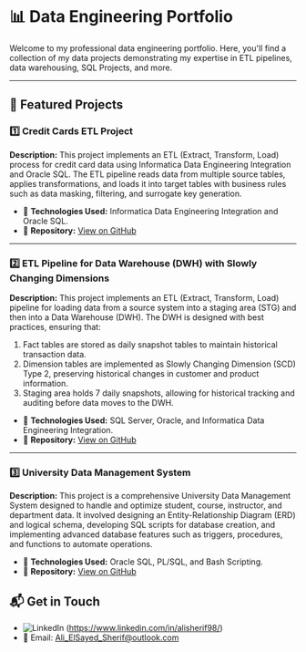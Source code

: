 # 📊 Data Engineering Portfolio

Welcome to my professional data engineering portfolio. Here, you'll find a collection of my data projects demonstrating my expertise in ETL pipelines, data warehousing, SQL Projects, and more.

---

## 🚀 Featured Projects

### 1️⃣ Credit Cards ETL Project
**Description:** This project implements an ETL (Extract, Transform, Load) process for credit card data using Informatica Data Engineering Integration and Oracle SQL. The ETL pipeline reads data from multiple source tables, applies transformations, and loads it into target tables with business rules such as data masking, filtering, and surrogate key generation.
- 📌 **Technologies Used:** Informatica Data Engineering Integration and Oracle SQL.
- 🔗 **Repository:** [View on GitHub](https://github.com/alisherif98/ETL_Credit_Cards_data_System)

---

### 2️⃣ ETL Pipeline for Data Warehouse (DWH) with Slowly Changing Dimensions
**Description:** This project implements an ETL (Extract, Transform, Load) pipeline for loading data from a source system into a staging area (STG) and then into a Data Warehouse (DWH). The DWH is designed with best practices, ensuring that:
1. Fact tables are stored as daily snapshot tables to maintain historical transaction data.
2. Dimension tables are implemented as Slowly Changing Dimension (SCD) Type 2, preserving historical changes in customer and product information.
3. Staging area holds 7 daily snapshots, allowing for historical tracking and auditing before data moves to the DWH.
- 📌 **Technologies Used:** SQL Server, Oracle, and Informatica Data Engineering Integration.
- 🔗 **Repository:** [View on GitHub](https://github.com/alisherif98/DWH_Building)

---

### 3️⃣ University Data Management System
**Description:** This project is a comprehensive University Data Management System designed to handle and optimize student, course, instructor, and department data. It involved designing an Entity-Relationship Diagram (ERD) and logical schema, developing SQL scripts for database creation, and implementing advanced database features such as triggers, procedures, and functions to automate operations.
- 📌 **Technologies Used:**  Oracle SQL, PL/SQL, and Bash Scripting.
- 🔗 **Repository:** [View on GitHub](https://github.com/alisherif98/PL-SQL_University_Project)


## 📬 Get in Touch
- ![LinkedIn](https://img.icons8.com/color/48/linkedin.png) (https://www.linkedin.com/in/alisherif98/)
- 📧 Email: Ali_ElSayed_Sherif@outlook.com
